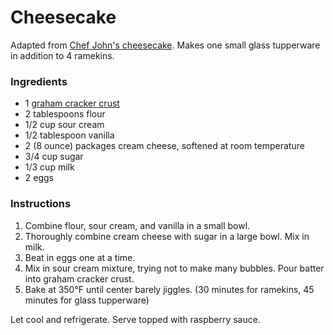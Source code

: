 # Cheesecake

Adapted from [Chef John's cheesecake](http://foodwishes.blogspot.com/2010/10/new-york-style-sunshine-cheesecake.html). Makes one small glass tupperware in addition to 4 ramekins.

### Ingredients

- 1 [graham cracker crust](graham-cracker-crust.md)
- 2 tablespoons flour
- 1/2 cup sour cream
- 1/2 tablespoon vanilla
- 2 (8 ounce) packages cream cheese, softened at room temperature
- 3/4 cup sugar
- 1/3 cup milk
- 2 eggs

### Instructions

1. Combine flour, sour cream, and vanilla in a small bowl.
2. Thoroughly combine cream cheese with sugar in a large bowl. Mix in milk.
3. Beat in eggs one at a time.
4. Mix in sour cream mixture, trying not to make many bubbles. Pour batter into graham cracker crust.
6. Bake at 350&deg;F until center barely jiggles. (30 minutes for ramekins, 45 minutes for glass tupperware)

Let cool and refrigerate. Serve topped with raspberry sauce.
